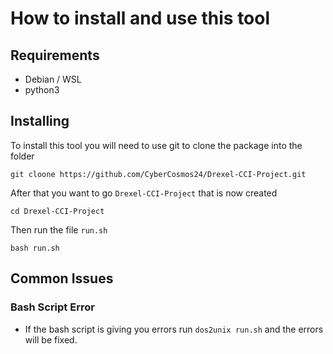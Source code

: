 # How to install and use this tool 


## Requirements 
-  Debian / WSL 
- python3 

## Installing 

To install this tool you will need to use git to clone the package into the folder 

```
git cloone https://github.com/CyberCosmos24/Drexel-CCI-Project.git 
```
After that you want to go `Drexel-CCI-Project` that is now created 

```
cd Drexel-CCI-Project
```
Then run the file `run.sh` 
```
bash run.sh
```

## Common Issues

### Bash Script Error 
- If the bash script is giving you errors run `dos2unix run.sh` and the errors will be fixed. 


